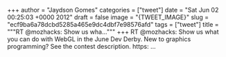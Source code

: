 
+++
author = "Jaydson Gomes"
categories = ["tweet"]
date = "Sat Jun 02 00:25:03 +0000 2012"
draft = false
image = "{TWEET_IMAGE}"
slug = "ecf9ba6a78dcbd5285a465e9dc4dbf7e98576afd"
tags = ["tweet"]
title = """RT @mozhacks: Show us wha..."""
+++
RT @mozhacks: Show us what you can do with WebGL in the June Dev Derby. New to graphics programming? See the contest description. https: ...
